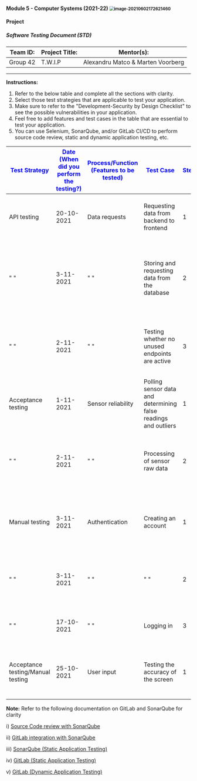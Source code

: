 #### **Module 5 - Computer Systems (2021-22)**  <img src="C:\Users\SarmahDK\AppData\Roaming\Typora\typora-user-images\image-20210602172621460.png" alt="image-20210602172621460" style="zoom:80%;" />

#### **Project**

##### **Software Testing Document (STD)**


| Team ID: | Project Title: | Mentor(s): |
| -------- | -------------- | ---------- |
| Group 42 | T.W.I.P | Alexandru Matco & Marten Voorberg |

**					**

**Instructions:**

1. Refer to the below table and complete all the sections with  clarity.
2. Select those test strategies that are applicable to test your application.
3. Make sure to refer to the "Development-Security by Design Checklist" to see the possible vulnerabilities in your application. 
4. Feel free to add features and test cases in the table that are essential to test your application.
5. You can use Selenium, SonarQube, and/or GitLab CI/CD to perform source code review, static and dynamic application testing, etc.



| **<span style="color:blue">Test  Strategy</span>**| **<span style="color:blue">Date (When did you perform the  testing?)      </span>** | **<span style="color:blue">Process/Function (Features to be  tested)</span>** | **<span style="color:blue">Test Case</span>**           | **<span style="color:blue">Step</span>** | **<span style="color:blue">Description</span>**              | **<span style="color:blue">Status (Passed/Failed/Open)</span>** | **<span style="color:blue">Expected Results</span>**         | **<span style="color:blue">Actual Result</span>** | **<span style="color:blue">Mitigation plan/Solutions</span>** | **<span style="color:blue">Review on the Mitigation plan  (Passed/Failed)</span>** | **<span style="color:blue">Remarks on the Failed mitigation  plan</span>** |
| ------------------------------------------------------------ |-------------------------------------------------------------------------          | ------------------------------------------------------------ | ------------------------------------------------------- | ---------------------------------------- | ------------------------------------------------------------ | ------------------------------------------------------------ | ------------------------------------------------------------ | ------------------------------------------------- | ------------------------------------------------------------ | ------------------------------------------------------------ | ------------------------------------------------------------ |
| API testing | 20-10-2021 | Data requests | Requesting data from backend to frontend | 1 | The backend should send data to the frontend | Passed | The frontend displays the correct speed | - | - | - | - |
| " " | 3-11-2021 | " " | Storing and requesting data from the database | 2 | Retrieve the data from the database and store data back | Pass/Fail | The frontend display the correct data from the database and the correct trip data should be stored in the database |  |  |  |  |
| " " | 2-11-2021 | " " | Testing whether no unused endpoints are active | 3 | All endpoints should be able to return data values | Failed | All endpoint calls return a valid data response | There were some endpoints there were not yet implemented and returned void | Check if all endpoints are connected and remove any void endpoints or write their implementation | Passed | Some void endpoints have been left in the system in preparation for the final product implementation |
| Acceptance testing | 1-11-2021 | Sensor reliability | Polling sensor data and determining false readings and outliers | 1 | The sensor should reliably be able to detect the magnet | Passed | The pi is able to calculate an accurate pase from the sensor readout | - | - | - | - |
| " " | 2-11-2021 | " " | Processing of sensor raw data | 2 | The pi should be able to calculate the pace based on the sensor readout | Passed | The pase falls within reasonable limits and does not in or decrease unrealistically fast |  |  |  |  |
| Manual testing | 3-11-2021 | Authentication | Creating an account | 1 | Check if the credentials given are already in the system | Pass/Fail | The chosen password and username are available or a notice of use different input is given |  |  |  |  |
| " " | 3-11-2021 | " " | " " | 2 | Check if the given username and pin conform to the parameters | Pass/Fail | The password and username are strong |  |  |  |  |
| " " | 17-10-2021 | " " | Logging in | 3 | The given credentials should match the format | Passed | The user is redirected to the home screen | - | - | - | - |
| Acceptance testing/Manual testing | 25-10-2021 | User input | Testing the accuracy of the screen | 1 | The screen should accurately detect the position of the finger | Passed | The mouse is positioned on the finger on the screen | The mouse positioned correctly, though it need a strong press to register | - | - | - |

**Note:** Refer to the following documentation on GitLab and SonarQube for clarity

i) [Source Code review with SonarQube](https://docs.sonarqube.org/latest/)

ii) [GitLab integration with SonarQube](https://docs.sonarqube.org/latest/analysis/gitlab-integration/)

iii) [SonarQube (Static Application Testing)]( https://www.sonarqube.org/features/security/)

iv) [GitLab (Static Application Testing)](https://docs.gitlab.com/ee/user/application_security/sast/)

v) [GitLab (Dynamic Application Testing)	](https://docs.gitlab.com/ee/user/application_security/dast/)																													
